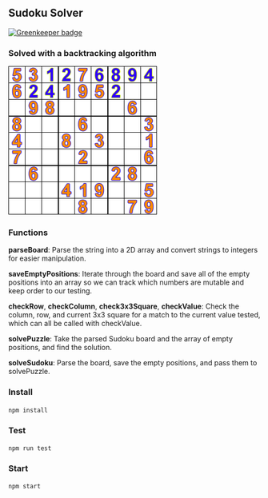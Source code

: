 ## Sudoku Solver

[![Greenkeeper badge](https://badges.greenkeeper.io/albinotonnina/sudoku-solver-backtracking-algorithm.svg)](https://greenkeeper.io/)

### Solved with a backtracking algorithm

![alt text](solution.gif "Sudoku Solver Backtracking algorithm")


### Functions

**parseBoard**: Parse the string into a 2D array and convert strings to integers for easier manipulation.

**saveEmptyPositions**: Iterate through the board and save all of the empty positions into an array so we can track which numbers are mutable and keep order to our testing.

**checkRow**, **checkColumn**, **check3x3Square**, **checkValue**: Check the column, row, and current 3x3 square for a match to the current value tested, which can all be called with checkValue.

**solvePuzzle**: Take the parsed Sudoku board and the array of empty positions, and find the solution.

**solveSudoku**: Parse the board, save the empty positions, and pass them to solvePuzzle.



### Install
`npm install`

### Test
`npm run test`

### Start
`npm start`